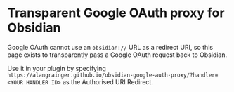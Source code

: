 # Transparent Google OAuth proxy for Obsidian

Google OAuth cannot use an `obsidian://` URL as a redirect URI, so this page exists to transparently pass a Google OAuth request back to Obsidian.

Use it in your plugin by specifying `https://alangrainger.github.io/obsidian-google-auth-proxy/?handler=<YOUR HANDLER ID>` as the Authorised URI Redirect.
